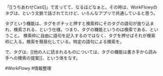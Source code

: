 「[[うちあわせCast]]」で言ってて、なるほどなぁと。その時は、WorkFlowyのタグは、という文脈で話されてたけど、いろんなアプリで共通していると思う。

タグという機能は、タグをポチッと押すと検索枠にそのタグの語句が放り込まれ、検索される、という仕様。つまり、タグの機能というのは検索である、ということ。
検索枠に自由に語句を記入するのではなく、タグを押せばそれが検索枠に入る。検索を簡易化している。特定の語句による検索を。

で、タグは、[[他の人に読まれるものについては、タグの機能は書き手から読み手への検索の提案]]、という体をなす。

#WorkFlowy #情報整理 
